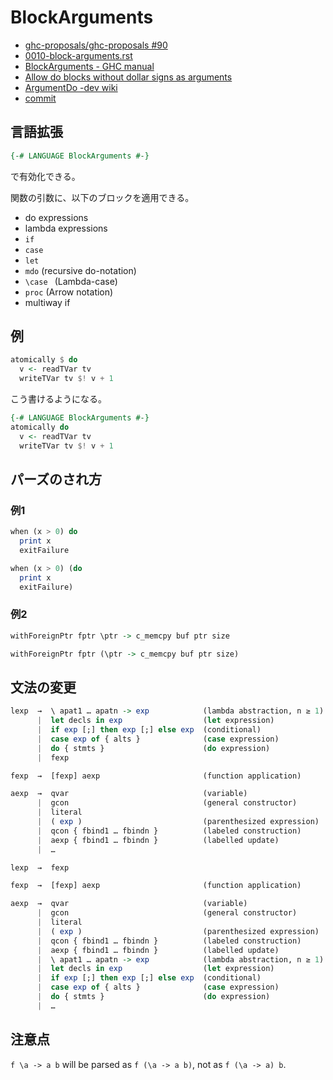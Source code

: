 # BlockArguments

- [ghc-proposals/ghc-proposals #90](https://github.com/ghc-proposals/ghc-proposals/pull/90)
- [0010-block-arguments.rst](https://github.com/ghc-proposals/ghc-proposals/blob/36070b13d3f0970cda1faebc76afc220483340d6/proposals/0010-block-arguments.rst)
- [BlockArguments - GHC manual](https://downloads.haskell.org/~ghc/latest/docs/html/users_guide/glasgow_exts.html#extension-BlockArguments)
- [Allow do blocks without dollar signs as arguments](https://ghc.haskell.org/trac/ghc/ticket/10843)
- [ArgumentDo -dev wiki](https://ghc.haskell.org/trac/ghc/wiki/ArgumentDo)
- [commit](https://git.haskell.org/ghc.git/commitdiff/be84823b956f0aa09c58d94d1901f2dff13546b4)

## 言語拡張

```hs
{-# LANGUAGE BlockArguments #-}
```

で有効化できる。

関数の引数に、以下のブロックを適用できる。

- do expressions
- lambda expressions
- `if`
- `case`
- `let`
- `mdo` (recursive do-notation)
- `\case ` (Lambda-case)
- `proc` (Arrow notation)
- multiway if

## 例

```hs
atomically $ do
  v <- readTVar tv
  writeTVar tv $! v + 1
```

こう書けるようになる。

```hs
{-# LANGUAGE BlockArguments #-}
atomically do
  v <- readTVar tv
  writeTVar tv $! v + 1
```

## パーズのされ方

### 例1

```hs
when (x > 0) do
  print x
  exitFailure
```

```hs
when (x > 0) (do
  print x
  exitFailure)
```

### 例2

```hs
withForeignPtr fptr \ptr -> c_memcpy buf ptr size
```

```hs
withForeignPtr fptr (\ptr -> c_memcpy buf ptr size)
```

## 文法の変更

```hs
lexp  →  \ apat1 … apatn -> exp            (lambda abstraction, n ≥ 1)  *
      |  let decls in exp                  (let expression)             *
      |  if exp [;] then exp [;] else exp  (conditional)                *
      |  case exp of { alts }              (case expression)            *
      |  do { stmts }                      (do expression)              *
      |  fexp

fexp  →  [fexp] aexp                       (function application)

aexp  →  qvar                              (variable)
      |  gcon                              (general constructor)
      |  literal
      |  ( exp )                           (parenthesized expression)
      |  qcon { fbind1 … fbindn }          (labeled construction)
      |  aexp { fbind1 … fbindn }          (labelled update)
      |  …
```

```hs
lexp  →  fexp

fexp  →  [fexp] aexp                       (function application)

aexp  →  qvar                              (variable)
      |  gcon                              (general constructor)
      |  literal
      |  ( exp )                           (parenthesized expression)
      |  qcon { fbind1 … fbindn }          (labeled construction)
      |  aexp { fbind1 … fbindn }          (labelled update)
      |  \ apat1 … apatn -> exp            (lambda abstraction, n ≥ 1)  *
      |  let decls in exp                  (let expression)             *
      |  if exp [;] then exp [;] else exp  (conditional)                *
      |  case exp of { alts }              (case expression)            *
      |  do { stmts }                      (do expression)              *
      |  …
```


## 注意点

`f \a -> a b` will be parsed as `f (\a -> a b)`, not as `f (\a -> a) b`.
